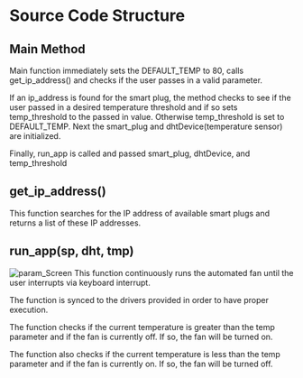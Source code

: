 # Source Code Structure

## Main Method
Main function immediately sets the DEFAULT_TEMP to 80, calls get_ip_address() and checks if the user passes in a valid
parameter.

If an ip_address is found for the smart plug, the method checks to see if the user passed in a desired temperature
threshold and if so sets temp_threshold to the passed in value.  Otherwise temp_threshold is set to DEFAULT_TEMP.
Next the smart_plug and dhtDevice(temperature sensor) are initialized.

Finally, run_app is called and passed smart_plug, dhtDevice, and temp_threshold

## get_ip_address()
This function searches for the IP address of available smart plugs and returns a list of these IP addresses.

## run_app(sp, dht, tmp)
![param_Screen]()
This function continuously runs the automated fan until the user interrupts via keyboard interrupt.

The function is synced to the drivers provided in order to have proper execution.

The function checks if the current temperature is greater than the temp parameter and if the fan is currently off. 
If so, the fan will be turned on.

The function also checks if the current temperature is less than the temp parameter and if the fan is currently on.
If so, the fan will be turned off.



